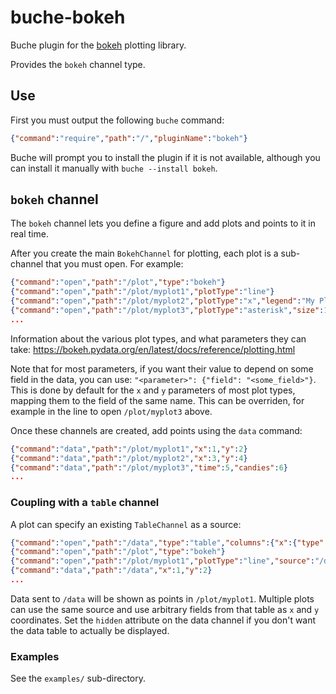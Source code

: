 
# buche-bokeh

Buche plugin for the [bokeh](https://bokeh.pydata.org/en/latest/) plotting library.

Provides the `bokeh` channel type.

## Use

First you must output the following `buche` command:

```json
{"command":"require","path":"/","pluginName":"bokeh"}
```

Buche will prompt you to install the plugin if it is not available, although you can install it manually with `buche --install bokeh`.


## `bokeh` channel

The `bokeh` channel lets you define a figure and add plots and points to it in real time.

After you create the main `BokehChannel` for plotting, each plot is a sub-channel that you must open. For example:

```json
{"command":"open","path":"/plot","type":"bokeh"}
{"command":"open","path":"/plot/myplot1","plotType":"line"}
{"command":"open","path":"/plot/myplot2","plotType":"x","legend":"My Plot"}
{"command":"open","path":"/plot/myplot3","plotType":"asterisk","size":10,"x":{"field":"time"},"y":{"field":"candies"}}
...
```

Information about the various plot types, and what parameters they can take: https://bokeh.pydata.org/en/latest/docs/reference/plotting.html

Note that for most parameters, if you want their value to depend on some field in the data, you can use: `"<parameter>": {"field": "<some_field>"}`. This is done by default for the `x` and `y` parameters of most plot types, mapping them to the field of the same name. This can be overriden, for example in the line to open `/plot/myplot3` above.

Once these channels are created, add points using the `data` command:

```json
{"command":"data","path":"/plot/myplot1","x":1,"y":2}
{"command":"data","path":"/plot/myplot2","x":3,"y":4}
{"command":"data","path":"/plot/myplot3","time":5,"candies":6}
...
```

### Coupling with a `table` channel

A plot can specify an existing `TableChannel` as a source:

```json
{"command":"open","path":"/data","type":"table","columns":{"x":{"type":"number"},"y":{"type":"number"}}, "hidden":true}
{"command":"open","path":"/plot","type":"bokeh"}
{"command":"open","path":"/plot/myplot1","plotType":"line","source":"/data"}
{"command":"data","path":"/data","x":1,"y":2}
...
```

Data sent to `/data` will be shown as points in `/plot/myplot1`. Multiple plots can use the same source and use arbitrary fields from that table as `x` and `y` coordinates. Set the `hidden` attribute on the data channel if you don't want the data table to actually be displayed.

### Examples

See the `examples/` sub-directory.
